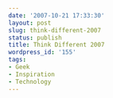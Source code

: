 ```yaml
---
date: '2007-10-21 17:33:30'
layout: post
slug: think-different-2007
status: publish
title: Think Different 2007
wordpress_id: '155'
tags:
- Geek
- Inspiration
- Technology
---
```



